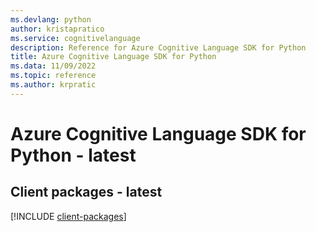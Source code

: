 ```yaml
---
ms.devlang: python
author: kristapratico
ms.service: cognitivelanguage
description: Reference for Azure Cognitive Language SDK for Python
title: Azure Cognitive Language SDK for Python
ms.data: 11/09/2022
ms.topic: reference
ms.author: krpratic
---
```

# Azure Cognitive Language SDK for Python - latest

## Client packages - latest
[!INCLUDE [client-packages](cognitive-language-client-index.md)]